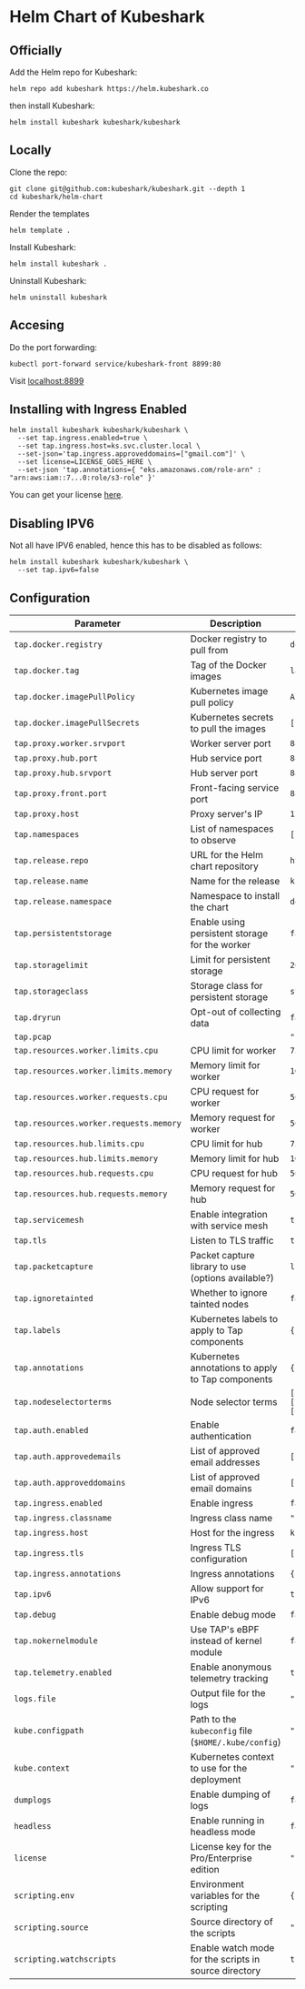 # Helm Chart of Kubeshark

## Officially

Add the Helm repo for Kubeshark:

```shell
helm repo add kubeshark https://helm.kubeshark.co
```

then install Kubeshark:

```shell
helm install kubeshark kubeshark/kubeshark
```

## Locally

Clone the repo:

```shell
git clone git@github.com:kubeshark/kubeshark.git --depth 1
cd kubeshark/helm-chart
```

Render the templates

```shell
helm template .
```

Install Kubeshark:

```shell
helm install kubeshark .
```

Uninstall Kubeshark:

```shell
helm uninstall kubeshark
```

## Accesing

Do the port forwarding:

```shell
kubectl port-forward service/kubeshark-front 8899:80
```

Visit [localhost:8899](http://localhost:8899)

## Installing with Ingress Enabled

```shell
helm install kubeshark kubeshark/kubeshark \
  --set tap.ingress.enabled=true \
  --set tap.ingress.host=ks.svc.cluster.local \
  --set-json='tap.ingress.approveddomains=["gmail.com"]' \
  --set license=LICENSE_GOES_HERE \
  --set-json 'tap.annotations={ "eks.amazonaws.com/role-arn" : "arn:aws:iam::7...0:role/s3-role" }'
```

You can get your license [here](https://console.kubeshark.co/).

## Disabling IPV6

Not all have IPV6 enabled, hence this has to be disabled as follows:

```shell
helm install kubeshark kubeshark/kubeshark \
  --set tap.ipv6=false
```

## Configuration

| Parameter                                 | Description                                   | Default                                                 |
|-------------------------------------------|-----------------------------------------------|---------------------------------------------------------|
| `tap.docker.registry`                     | Docker registry to pull from                           | `docker.io/kubeshark`                                   |
| `tap.docker.tag`                          | Tag of the Docker images                              | `latest`                                                |
| `tap.docker.imagePullPolicy`              | Kubernetes image pull policy                  | `Always`                                                |
| `tap.docker.imagePullSecrets`             | Kubernetes secrets to pull the images      | `[]`                                                    |
| `tap.proxy.worker.srvport`                | Worker server port                           | `8897`                                                  |
| `tap.proxy.hub.port`                      | Hub service port                              | `8898`                                                  |
| `tap.proxy.hub.srvport`                   | Hub server port                   | `8898`                                                  |
| `tap.proxy.front.port`                    | Front-facing service port                     | `8899`                                                  |
| `tap.proxy.host`                          | Proxy server's IP                                   | `127.0.0.1`                                             |
| `tap.namespaces`                          | List of namespaces to observe                 | `[]`                                                    |
| `tap.release.repo`                        | URL for the Helm chart repository             | `https://helm.kubeshark.co`                             |
| `tap.release.name`                        | Name for the release                          | `kubeshark`                                             |
| `tap.release.namespace`                   | Namespace to install the chart                | `default`                                               |
| `tap.persistentstorage`                   | Enable using persistent storage for the worker | `false`                                                |
| `tap.storagelimit`                        | Limit for persistent storage                  | `200Mi`                                                 |
| `tap.storageclass`                        | Storage class for persistent storage          | `standard`                                              |
| `tap.dryrun`                              | Opt-out of collecting data                    | `false`                                                 |
| `tap.pcap`                                |                                               | `""`                                                    |
| `tap.resources.worker.limits.cpu`         | CPU limit for worker                          | `750m`                                                  |
| `tap.resources.worker.limits.memory`      | Memory limit for worker                       | `1Gi`                                                   |
| `tap.resources.worker.requests.cpu`       | CPU request for worker                        | `50m`                                                   |
| `tap.resources.worker.requests.memory`    | Memory request for worker                     | `50Mi`                                                  |
| `tap.resources.hub.limits.cpu`            | CPU limit for hub                             | `750m`                                                  |
| `tap.resources.hub.limits.memory`         | Memory limit for hub                          | `1Gi`                                                   |
| `tap.resources.hub.requests.cpu`          | CPU request for hub                           | `50m`                                                   |
| `tap.resources.hub.requests.memory`       | Memory request for hub                        | `50Mi`                                                  |
| `tap.servicemesh`                         | Enable integration with service mesh          | `true`                                                  |
| `tap.tls`                                 | Listen to TLS traffic                         | `true`                                                  |
| `tap.packetcapture`                       | Packet capture library to use (options available?) | `libpcap`                                          |
| `tap.ignoretainted`                       | Whether to ignore tainted nodes               | `false`                                                 |
| `tap.labels`                              | Kubernetes labels to apply to Tap components  | `{}`                                                    |
| `tap.annotations`                         | Kubernetes annotations to apply to Tap components | `{}`                                                |
| `tap.nodeselectorterms`                   | Node selector terms                           | `[{"matchExpressions":[{"key":"kubernetes.io/os","operator":"In","values":["linux"]}]}]` |
| `tap.auth.enabled`                        | Enable authentication                         | `false`                                                 |
| `tap.auth.approvedemails`                 | List of approved email addresses              | `[]`                                                    |
| `tap.auth.approveddomains`                | List of approved email domains                | `[]`                                                    |
| `tap.ingress.enabled`                     | Enable ingress                                | `false`                                                 |
| `tap.ingress.classname`                   | Ingress class name                            | `""`                                                    |
| `tap.ingress.host`                        | Host for the ingress                          | `ks.svc.cluster.local`                                  |
| `tap.ingress.tls`                         | Ingress TLS configuration                     | `[]`                                                    |
| `tap.ingress.annotations`                 | Ingress annotations                           | `{}`                                                    |
| `tap.ipv6`                                | Allow support for IPv6                        | `true`                                                  |
| `tap.debug`                               | Enable debug mode                             | `false`                                                 |
| `tap.nokernelmodule`                      | Use TAP's eBPF instead of kernel module       | `false`                                                 |
| `tap.telemetry.enabled`                   | Enable anonymous telemetry tracking           | `true`                                                  |
| `logs.file`                               | Output file for the logs                      | `""`                                                    |
| `kube.configpath`                         | Path to the `kubeconfig` file (`$HOME/.kube/config`)            | `""`                                                    |
| `kube.context`                            | Kubernetes context to use for the deployment  | `""`                                                    |
| `dumplogs`                                | Enable dumping of logs         | `false`                                                 |
| `headless`                                | Enable running in headless mode               | `false`                                                 |
| `license`                                 | License key for the Pro/Enterprise edition    | `""`                                                    |
| `scripting.env`                           | Environment variables for the scripting      | `{}`                                                    |
| `scripting.source`                        | Source directory of the scripts                | `""`                                                    |
| `scripting.watchscripts`                  | Enable watch mode for the scripts in source directory          | `true`                                                  |
